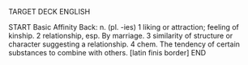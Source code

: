 TARGET DECK
ENGLISH

START
Basic
Affinity
Back: n. (pl. -ies) 1 liking or attraction; feeling of kinship. 2 relationship, esp. By marriage. 3 similarity of structure or character suggesting a relationship. 4 chem. The tendency of certain substances to combine with others. [latin finis border] 
END

